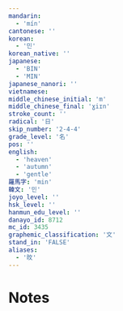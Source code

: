 ```yaml
---
mandarin:
  - 'mín'
cantonese: ''
korean:
  - '민'
korean_native: ''
japanese:
  - 'BIN'
  - 'MIN'
japanese_nanori: ''
vietnamese:
middle_chinese_initial: 'm'
middle_chinese_final: 'ɣiɪn'
stroke_count: ''
radical: '日'
skip_number: '2-4-4'
grade_level: '名'
pos: ''
english:
  - 'heaven'
  - 'autumn'
  - 'gentle'
羅馬字: 'min'
韓文: '민'
joyo_level: ''
hsk_level: ''
hanmun_edu_level: ''
danayo_id: 8712
mc_id: 3435
graphemic_classification: '文'
stand_in: 'FALSE'
aliases:
  - '旼'
---
```


# Notes
